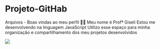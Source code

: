 # Projeto-GitHab
Arquivos - 
Boas vindas ao meu perfil 💙💙
Meu nome é Profª Giseli 
Estou me desenvolvendo na linguagem JavaScript
Utilizo esse espaço para minha organização e compartilhamento dos meu projetos desenvolvidos

![](https://gifman.net/wp-content/uploads/2021/10/gif-naruto-fofo-07.gif)
